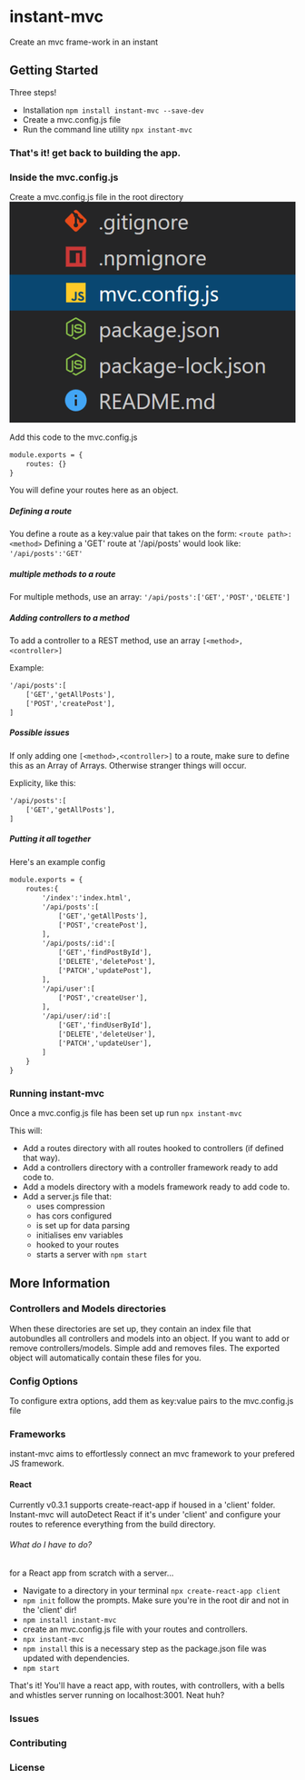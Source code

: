 # instant-mvc
Create an mvc frame-work in an instant

## Getting Started
Three steps!
* Installation `npm install instant-mvc --save-dev`
* Create a mvc.config.js file
* Run the command line utility `npx instant-mvc` 
### That's it! get back to building the app.

### Inside the mvc.config.js
Create a mvc.config.js file in the root directory
<img src='./assets/images/config-example.PNG'/>

Add this code to the mvc.config.js
```
module.exports = {
    routes: {}
}
```
You will define your routes here as an object.

##### Defining a route
You define a route as a key:value pair that takes on the form: `<route path>:<method>`
Defining a 'GET' route at '/api/posts' would look like: `'/api/posts':'GET'`

##### multiple methods to a route
For multiple methods, use an array: `'/api/posts':['GET','POST','DELETE']`

##### Adding controllers to a method
To add a controller to a REST method, use an array
`[<method>,<controller>]`

Example:
```
'/api/posts':[
    ['GET','getAllPosts'],
    ['POST','createPost'],
]
```
##### Possible issues
If only adding one `[<method>,<controller>]` to a route, make sure to define this as an Array of Arrays. Otherwise stranger things will occur.

Explicity, like this:
```
'/api/posts':[
    ['GET','getAllPosts'],
]
```

##### Putting it all together
Here's an example config
```
module.exports = {
    routes:{
        '/index':'index.html',
        '/api/posts':[
            ['GET','getAllPosts'],
            ['POST','createPost'],
        ],
        '/api/posts/:id':[
            ['GET','findPostById'],
            ['DELETE','deletePost'],
            ['PATCH','updatePost'],
        ],
        '/api/user':[
            ['POST','createUser'],
        ],
        '/api/user/:id':[
            ['GET','findUserById'],
            ['DELETE','deleteUser'],
            ['PATCH','updateUser'],
        ]
    }
}
```

### Running instant-mvc
Once a mvc.config.js file has been set up
run `npx instant-mvc`

This will:
* Add a routes directory with all routes hooked to controllers (if defined that way).
* Add a controllers directory with a controller framework ready to add code to.
* Add a models directory with a models framework ready to add code to.
* Add a server.js file that: 
  * uses compression
  * has cors configured
  * is set up for data parsing
  * initialises env variables
  * hooked to your routes
  * starts a server with `npm start`


## More Information

### Controllers and Models directories
When these directories are set up, they contain an index file that autobundles all controllers and models into an object. If you want to add or remove controllers/models. Simple add and removes files. The exported object will automatically contain these files for you.

### Config Options
To configure extra options, add them as key:value pairs to the mvc.config.js file

### Frameworks 
instant-mvc aims to effortlessly connect an mvc framework to your prefered JS framework.

#### React
Currently v0.3.1 supports create-react-app if housed in a 'client' folder. Instant-mvc will autoDetect React if it's under 'client' and configure your routes to reference everything from the build directory.

###### What do I have to do?
for a React app from scratch with a server...
* Navigate to a directory in your terminal `npx create-react-app client`
* `npm init` follow the prompts. Make sure you're in the root dir and not in the 'client' dir!
* `npm install instant-mvc`
* create an mvc.config.js file with your routes and controllers.
* `npx instant-mvc`
* `npm install` this is a necessary step as the package.json file was updated with dependencies.
* `npm start`

That's it! You'll have a react app, with routes, with controllers, with a bells and whistles server running on localhost:3001. Neat huh?

### Issues

### Contributing

### License


